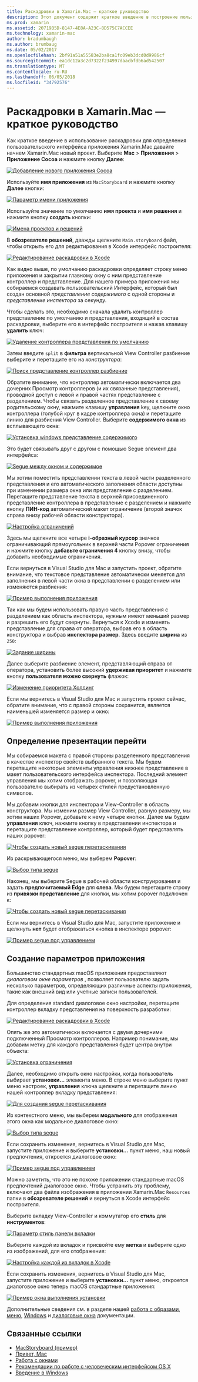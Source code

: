 ```yaml
---
title: Раскадровки в Xamarin.Mac — краткое руководство
description: Этот документ содержит краткое введение в построение пользовательских интерфейсов с помощью раскадровки в Xamarin.Mac macOS. Здесь описана процедура создания segue и создать окно установки.
ms.prod: xamarin
ms.assetid: 20719B5D-8147-4E8A-A23C-8D575C7ACCEE
ms.technology: xamarin-mac
author: bradumbaugh
ms.author: brumbaug
ms.date: 05/02/2017
ms.openlocfilehash: 2bf91a51a55583e2ba8ca1fc09eb3dcd0d9986cf
ms.sourcegitcommit: ea1dc12a3c2d7322f234997daacbfdb6ad542507
ms.translationtype: MT
ms.contentlocale: ru-RU
ms.lasthandoff: 06/05/2018
ms.locfileid: "34792576"
---
```

# <a name="storyboards-in-xamarinmac--quick-start"></a>Раскадровки в Xamarin.Mac — краткое руководство

Как краткое введение в использование раскадровки для определения пользовательского интерфейса приложения Xamarin.Mac давайте начнем Xamarin.Mac новый проект. Выберите **Mac** > **Приложения** > **Приложение Cocoa** и нажмите кнопку **Далее**:

[![](quickstart-images/qs01.png "Добавление нового приложения Cocoa")](quickstart-images/qs01.png#lightbox)

Используйте **имя приложения** из `MacStoryboard` и нажмите кнопку **Далее** кнопки:

[![](quickstart-images/qs02.png "Параметр имени приложения")](quickstart-images/qs02.png#lightbox)

Используйте значение по умолчанию **имя проекта** и **имя решения** и нажмите кнопку **создать** кнопки:

[![](quickstart-images/qs03.png "Имена проектов и решений")](quickstart-images/qs03.png#lightbox)

В **обозревателе решений**, дважды щелкните `Main.storyboard` файл, чтобы открыть его для редактирования в Xcode интерфейс построителя:

[![](quickstart-images/qs04.png "Редактирование раскадровки в Xcode")](quickstart-images/qs04.png#lightbox)

Как видно выше, по умолчанию раскадровки определяет строку меню приложения и закрытии главному окну с ним представление контроллер и представление. Для нашего примера приложения мы собираемся создавать пользовательский Интерфейс, который был создан основной _представление содержимого_ с одной стороны и _представление инспектора_ за секунду.

Чтобы сделать это, необходимо сначала удалить контроллер представление по умолчанию и представления, входящий в состав раскадровки, выберите его в интерфейс построителя и нажав клавишу **удалить** ключ:

[![](quickstart-images/qs05.png "Удаление контроллера представления по умолчанию")](quickstart-images/qs05.png#lightbox)

Затем введите `split` в **фильтра** вертикальной View Controller разбиение выберите и перетащите его на _конструктора_:

[![](quickstart-images/qs06.png "Поиск представление контроллер разбиение")](quickstart-images/qs06.png#lightbox)

Обратите внимание, что контроллер автоматически включается два дочерних Просмотр контроллеров (и их связанные представления), проводной доступ с левой и правой частях представление с разделением. Чтобы связать разделенное представление к своему родительскому окну, нажмите клавишу **управления** key, щелкните окно контроллера (голубой круг в кадре контроллера окна) и перетащите линию для разбиения View Controller. Выберите **содержимого окна** из всплывающего окна:

[![](quickstart-images/qs07.png "Установка windows представление содержимого")](quickstart-images/qs07.png#lightbox)

Это будет связывать друг с другом с помощью Segue элемент два интерфейса:

[![](quickstart-images/qs08.png "Segue между окном и содержимое")](quickstart-images/qs08.png#lightbox)

Мы хотим поместить представлении текста в левой части разделенного представления и его автоматического заполнения области доступны при изменении размера окна или представление с разделением. Перетащите представление текста в верхней присоединенного представление контроллера в представление с разделением и нажмите кнопку **ПИН-код** автоматический макет ограничение (второй значок справа внизу рабочей области конструктора).

[![](quickstart-images/qs09.png "Настройка ограничений")](quickstart-images/qs09.png#lightbox)

Здесь мы щелкните все четыре **i-образный курсор** значков ограничивающий прямоугольник в верхней части Popover ограничения и нажмите кнопку **добавьте ограничения 4** кнопку внизу, чтобы добавить необходимые ограничения.

Если вернуться в Visual Studio для Mac и запустить проект, обратите внимание, что текстовое представление автоматически меняется для заполнения в левой части окна в представлении с разделением или изменяются разбиения:

[![](quickstart-images/qs10.png "Пример выполнения приложения")](quickstart-images/qs10.png#lightbox)

Так как мы будем использовать правую часть представления с разделением как область инспектора, нужным имеют меньший размер и разрешить его будут свернуты. Вернуться к Xcode и изменять представление для справа от оператора, выбрав его в область конструктора и выбрав **инспектора размер**. Здесь введите **ширина** из `250`:

[![](quickstart-images/qs11.png "Задание ширины")](quickstart-images/qs11.png#lightbox)

Далее выберите разбиение элемент, представляющий справа от оператора, установить более высокий **удерживая приоритет** и нажмите кнопку **пользователя можно свернуть** флажок:

[![](quickstart-images/qs12.png "Изменение приоритета Холдинг")](quickstart-images/qs12.png#lightbox)

Если мы вернитесь в Visual Studio для Mac и запустить проект сейчас, обратите внимание, что с правой стороны сохранится, является наименьшей изменяется размер и окно:

[![](quickstart-images/qs13.png "Пример выполнения приложения")](quickstart-images/qs13.png#lightbox)

<a name="Defining-a-Presentation-Segue" />

## <a name="defining-a-presentation-segue"></a>Определение презентации перейти

Мы собираемся макета с правой стороны разделенного представления в качестве инспектор свойств выбранного текста. Мы будем перетащите некоторые элементы управления нижнее представление в макет пользовательского интерфейса инспектора. Последний элемент управления мы хотим отображать popover, и позволяющая пользователю выбирать из четырех стилей предустановленную символов.

Мы добавим кнопки для инспектора и View-Controller в область конструктора. Мы изменим размер View Controller, равную размеру, мы хотим наших Popover, добавьте к нему четыре кнопки. Далее мы будем **управления** ключ, нажмите кнопку в представлении инспектора и перетащите представление контроллер, который будет представлять наших popover:

[![](quickstart-images/qs14.png "Чтобы создать новый segue перетаскивания")](quickstart-images/qs14.png#lightbox)

Из раскрывающегося меню, мы выберем **Popover**: 

[![](quickstart-images/qs15.png "Выбор типа segue")](quickstart-images/qs15.png#lightbox)

Наконец, мы выберите Segue в рабочей области конструирования и задать **предпочитаемый Edge** для **слева**. Мы будем перетащите строку из **привязки представление** для кнопки, мы хотим popover подключен к:

[![](quickstart-images/qs16.png "Чтобы создать новый segue перетаскивания")](quickstart-images/qs16.png#lightbox)

Если мы вернитесь в Visual Studio для Mac, запустите приложение и щелкнуть **нет** будет отображаться кнопка в инспекторе popover:

[![](quickstart-images/qs17.png "Пример segue под управлением")](quickstart-images/qs17.png#lightbox)

<a name="Creating-App-Preferences" />

## <a name="creating-app-preferences"></a>Создание параметров приложения

Большинство стандартных macOS приложения предоставляют _диалоговом окне параметров_ , позволяет пользователю задать несколько параметров, определяющих различные аспекты приложения, такие как внешний вид или учетные записи пользователей.

Для определения standard диалоговое окно настройки, перетащите контроллер вкладку представления на поверхность разработки:

[![](quickstart-images/qs18.png "Редактирование раскадровки в Xcode")](quickstart-images/qs18.png#lightbox)

Опять же это автоматически включается с двумя дочерними подключенный Просмотр контроллеров. Например понимание, мы добавим метку для каждого представления будет центра внутри объекта:

[![](quickstart-images/qs19.png "Установка ограничения")](quickstart-images/qs19.png#lightbox)

Далее, необходимо открыть окно настройки, когда пользователь выбирает **установки...**  элемента меню. В строке меню выберите пункт меню настроек, **управления** ключа щелкните и перетащите линию нашей контроллер вкладку представления:

[![](quickstart-images/qs20.png "Для создания segue перетаскивания")](quickstart-images/qs20.png#lightbox)

Из контекстного меню, мы выберем **модального** для отображения этого окна как модальное диалоговое окно:

[![](quickstart-images/qs21.png "Выбор типа segue")](quickstart-images/qs21.png#lightbox)

Если сохранить изменения, вернитесь в Visual Studio для Mac, запустите приложение и выберите **установки...**  пункт меню, наш новый предпочтения, откроется диалоговое окно:

[![](quickstart-images/qs22.png "Пример segue под управлением")](quickstart-images/qs22.png#lightbox)

Можно заметить, что это не похоже приложении стандартные macOS предпочтений диалоговое окно. Чтобы устранить эту проблему, включают два файла изображения в приложении Xamarin.Mac `Resources` папки в **обозревателе решений** и вернуться в Xcode интерфейс построителя.

Выберите вкладку View-Controller и коммутатор его **стиль** для **инструментов**: 

[![](quickstart-images/qs23.png "Параметр стиль панели вкладки")](quickstart-images/qs23.png#lightbox)

Выберите каждой из вкладок и присвойте ему **метка** и выберите одно из изображений, для его отображения:

[![](quickstart-images/qs24.png "Настройка каждой из вкладок в Xcode")](quickstart-images/qs24.png#lightbox)

Если сохранить изменения, вернитесь в Visual Studio для Mac, запустите приложение и выберите **установки...**  пункт меню, откроется диалоговое окно теперь macOS стандартные приложения:

[![](quickstart-images/qs25.png "Пример окна выполнения установки")](quickstart-images/qs25.png#lightbox)

Дополнительные сведения см. в разделе нашей [работа с образами](~/mac/app-fundamentals/image.md), [меню](~/mac/user-interface/menu.md), [Windows](~/mac/user-interface/window.md) и [диалоговые окна](~/mac/user-interface/dialog.md) документации.

## <a name="related-links"></a>Связанные ссылки

- [MacStoryboard (пример)](https://developer.xamarin.com/samples/mac/MacStoryboard/)
- [Привет, Mac](~/mac/get-started/hello-mac.md)
- [Работа с окнами](~/mac/user-interface/window.md)
- [Рекомендации по работе с человеческим интерфейсом OS X](https://developer.apple.com/library/mac/documentation/UserExperience/Conceptual/OSXHIGuidelines/)
- [Введение в Windows](https://developer.apple.com/library/mac/documentation/Cocoa/Conceptual/WinPanel/Introduction.html#//apple_ref/doc/uid/10000031-SW1)
